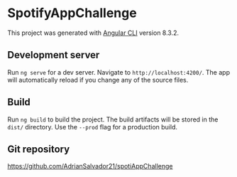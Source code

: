 # SpotifyAppChallenge
This project was generated with [Angular CLI](https://github.com/angular/angular-cli) version 8.3.2.

## Development server
Run `ng serve` for a dev server. Navigate to `http://localhost:4200/`. The app will automatically reload if you change any of the source files.

## Build
Run `ng build` to build the project. The build artifacts will be stored in the `dist/` directory. Use the `--prod` flag for a production build.

## Git repository
https://github.com/AdrianSalvador21/spotiAppChallenge

